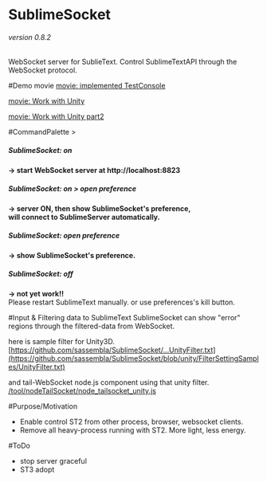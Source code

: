 # SublimeSocket
###### version 0.8.2
WebSocket server for SublieText. Control SublimeTextAPI through the WebSocket protocol.



#Demo movie
[movie: implemented TestConsole](http://www.youtube.com/watch?v=JGBRNrKjrtE)

[movie: Work with Unity](http://www.youtube.com/watch?v=JSdpa_LXa8c&feature=youtu.be)

[movie: Work with Unity part2](http://www.youtube.com/watch?v=JSdpa_LXa8c&feature=youtu.be)

#CommandPalette >  
##### SublimeSocket: on
**-> start WebSocket server at http://localhost:8823**

##### SublimeSocket: on > open preference
**-> server ON, then show SublimeSocket's preference,**  
**will connect to SublimeServer automatically.**  

##### SublimeSocket: open preference
**-> show SublimeSocket's preference.**  

##### SublimeSocket: off
**-> not yet work!!**  
Please restart SublimeText manually. or use preferences's kill button.
  

#Input & Filtering data to SublimeText
SublimeSocket can show "error" regions through the filtered-data from WebSocket.

here is sample filter for Unity3D.  
[https://github.com/sassembla/SublimeSocket/...UnityFilter.txt](https://github.com/sassembla/SublimeSocket/blob/unity/FilterSettingSamples/UnityFilter.txt)  

and tail-WebSocket node.js component using that unity filter.
[/tool/nodeTailSocket/node_tailsocket_unity.js](https://github.com/sassembla/SublimeSocket/blob/master/tool/nodeTailSocket/node_tailsocket.js)    



#Purpose/Motivation
* Enable control ST2 from other process, browser, websocket clients.
* Remove all heavy-process running with ST2. More light, less energy.


#ToDo
* stop server graceful
* ST3 adopt